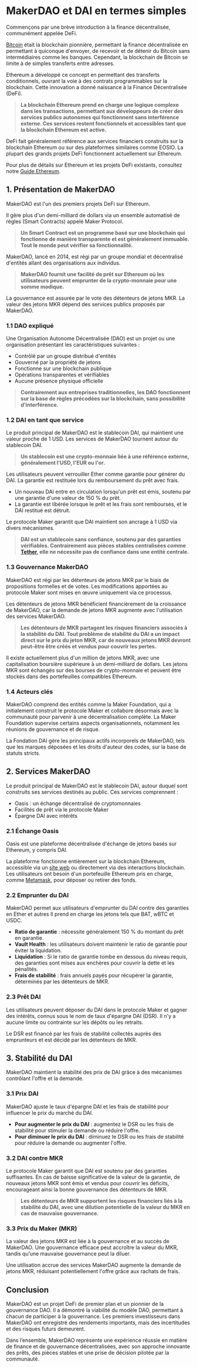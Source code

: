 # MakerDAO et DAI en termes simples

Commençons par une brève introduction à la finance décentralisée, communément appelée DeFi.

[Bitcoin](bitcoin.md) était la blockchain pionnière, permettant la finance décentralisée en permettant à quiconque d'envoyer, de recevoir et de détenir du Bitcoin sans intermédiaires comme les banques. Cependant, la blockchain de Bitcoin se limite à de simples transferts entre adresses.

Ethereum a développé ce concept en permettant des transferts conditionnels, ouvrant la voie à des contrats programmables sur la blockchain. Cette innovation a donné naissance à la Finance Décentralisée (DeFi).

> **La blockchain Ethereum prend en charge une logique complexe dans les transactions, permettant aux développeurs de créer des services publics autonomes qui fonctionnent sans interférence externe. Ces services restent fonctionnels et accessibles tant que la blockchain Ethereum est active.**

DeFi fait généralement référence aux services financiers construits sur la blockchain Ethereum ou sur des plateformes similaires comme EOSIO. La plupart des grands projets DeFi fonctionnent actuellement sur Ethereum.

Pour plus de détails sur Ethereum et les projets DeFi existants, consultez notre [Guide Ethereum](ethereum.md).

## 1. Présentation de MakerDAO

MakerDAO est l'un des premiers projets DeFi sur Ethereum.

Il gère plus d'un demi-milliard de dollars via un ensemble automatisé de règles (Smart Contracts) appelé Maker Protocol.

> **Un Smart Contract est un programme basé sur une blockchain qui fonctionne de manière transparente et est généralement immuable. Tout le monde peut vérifier sa fonctionnalité.**

MakerDAO, lancé en 2014, est régi par un groupe mondial et décentralisé d'entités allant des organisations aux individus.

> **MakerDAO fournit une facilité de prêt sur Ethereum où les utilisateurs peuvent emprunter de la crypto-monnaie pour une somme modique.**

La gouvernance est assurée par le vote des détenteurs de jetons MKR. La valeur des jetons MKR dépend des services publics proposés par MakerDAO.

### 1.1 DAO expliqué

Une Organisation Autonome Décentralisée (DAO) est un projet ou une organisation présentant les caractéristiques suivantes :

- Contrôlé par un groupe distribué d'entités
- Gouverné par la propriété de jetons
- Fonctionne sur une blockchain publique
- Opérations transparentes et vérifiables
- Aucune présence physique officielle

> **Contrairement aux entreprises traditionnelles, les DAO fonctionnent sur la base de règles précodées sur la blockchain, sans possibilité d'interférence.**

### 1.2 DAI en tant que service

Le produit principal de MakerDAO est le stablecoin DAI, qui maintient une valeur proche de 1 USD. Les services de MakerDAO tournent autour du stablecoin DAI.

> **Un stablecoin est une crypto-monnaie liée à une référence externe, généralement l'USD, l'EUR ou l'or.**

Les utilisateurs peuvent verrouiller Ether comme garantie pour générer du DAI. La garantie est restituée lors du remboursement du prêt avec frais.

- Un nouveau DAI entre en circulation lorsqu'un prêt est émis, soutenu par une garantie d'une valeur de 150 % du prêt.
- La garantie est libérée lorsque le prêt et les frais sont remboursés, et le DAI restitué est détruit.

Le protocole Maker garantit que DAI maintient son ancrage à 1 USD via divers mécanismes.

> **DAI est un stablecoin sans confiance, soutenu par des garanties vérifiables. Contrairement aux pièces stables centralisées comme [Tether](tether.md), elle ne nécessite pas de confiance dans une entité centrale.**

### 1.3 Gouvernance MakerDAO

MakerDAO est régi par les détenteurs de jetons MKR par le biais de propositions formelles et de votes. Les modifications apportées au protocole Maker sont mises en œuvre uniquement via ce processus.

Les détenteurs de jetons MKR bénéficient financièrement de la croissance de MakerDAO, car la demande de jetons MKR augmente avec l'utilisation des services MakerDAO.

> **Les détenteurs de MKR partagent les risques financiers associés à la stabilité du DAI. Tout problème de stabilité du DAI a un impact direct sur le prix du jeton MKR, car de nouveaux jetons MKR devront peut-être être créés et vendus pour couvrir les pertes.**

Il existe actuellement plus d'un million de jetons MKR, avec une capitalisation boursière supérieure à un demi-milliard de dollars. Les jetons MKR sont échangés sur des bourses de crypto-monnaie et peuvent être stockés dans des portefeuilles compatibles Ethereum.

### 1.4 Acteurs clés

MakerDAO comprend des entités comme la Maker Foundation, qui a initialement construit le protocole Maker et collabore désormais avec la communauté pour parvenir à une décentralisation complète. La Maker Foundation supervise certains aspects organisationnels, notamment les réunions de gouvernance et de risque.

La Fondation DAI gère les principaux actifs incorporels de MakerDAO, tels que les marques déposées et les droits d'auteur des codes, sur la base de statuts stricts.

## 2. Services MakerDAO

Le produit principal de MakerDAO est le stablecoin DAI, autour duquel sont construits ses services destinés au public. Ces services comprennent :

- Oasis : un échange décentralisé de cryptomonnaies
- Facilités de prêt via le protocole Maker
- Épargne DAI avec intérêts

### 2.1 Échange Oasis

Oasis est une plateforme décentralisée d'échange de jetons basés sur Ethereum, y compris DAI.

La plateforme fonctionne entièrement sur la blockchain Ethereum, accessible via un [site web](https://oasis.app) ou directement via des interactions blockchain. Les utilisateurs ont besoin d'un portefeuille Ethereum pris en charge, comme [Metamask](https://metamask.io), pour déposer ou retirer des fonds.

### 2.2 Emprunter du DAI

MakerDAO permet aux utilisateurs d'emprunter du DAI contre des garanties en Ether et autres Il prend en charge les jetons tels que BAT, wBTC et USDC.

- **Ratio de garantie** : nécessite généralement 150 % du montant du prêt en garantie.
- **Vault Health** : les utilisateurs doivent maintenir le ratio de garantie pour éviter la liquidation.
- **Liquidation** : Si le ratio de garantie tombe en dessous du niveau requis, des garanties sont mises aux enchères pour couvrir la dette et les pénalités.
- **Frais de stabilité** : frais annuels payés pour récupérer la garantie, déterminés par les détenteurs de MKR.

### 2.3 Prêt DAI

Les utilisateurs peuvent déposer du DAI dans le protocole Maker et gagner des intérêts, connus sous le nom de taux d'épargne DAI (DSR). Il n'y a aucune limite ou contrainte sur les dépôts ou les retraits.

Le DSR est financé par les frais de stabilité collectés auprès des emprunteurs et est décidé par les détenteurs de MKR.

## 3. Stabilité du DAI

MakerDAO maintient la stabilité des prix de DAI grâce à des mécanismes contrôlant l'offre et la demande.

### 3.1 Prix DAI

MakerDAO ajuste le taux d'épargne DAI et les frais de stabilité pour influencer le prix du marché du DAI.

- **Pour augmenter le prix du DAI** : augmentez le DSR ou les frais de stabilité pour stimuler la demande ou réduire l'offre.
- **Pour diminuer le prix du DAI** : diminuez le DSR ou les frais de stabilité pour réduire la demande ou augmenter l'offre.

### 3.2 DAI contre MKR

Le protocole Maker garantit que DAI est soutenu par des garanties suffisantes. En cas de baisse significative de la valeur de la garantie, de nouveaux jetons MKR sont émis et vendus pour couvrir les déficits, encourageant ainsi la bonne gouvernance des détenteurs de MKR.

> **Les détenteurs de MKR supportent les risques financiers liés à la stabilité du DAI, avec une dilution potentielle de la valeur du MKR en cas de mauvaise gouvernance.**

### 3.3 Prix du Maker (MKR)

La valeur des jetons MKR est liée à la gouvernance et au succès de MakerDAO. Une gouvernance efficace peut accroître la valeur du MKR, tandis qu’une mauvaise gouvernance peut la diluer.

Une utilisation accrue des services MakerDAO augmente la demande de jetons MKR, réduisant potentiellement l'offre grâce aux rachats de frais.

## Conclusion

MakerDAO est un projet DeFi de premier plan et un pionnier de la gouvernance DAO. Il a démontré la viabilité du modèle DAO, permettant à chacun de participer à la gouvernance. Les premiers investisseurs dans MakerDAO ont enregistré des rendements importants, mais des incertitudes et des risques futurs demeurent.

Dans l’ensemble, MakerDAO représente une expérience réussie en matière de finance et de gouvernance décentralisées, avec son approche innovante des prêts, des pièces stables et une prise de décision pilotée par la communauté.